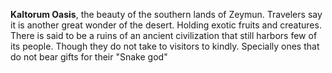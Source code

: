 **Kaltorum Oasis**, the beauty of the southern lands of Zeymun. Travelers say it is another great wonder of the desert. Holding exotic fruits and creatures. There is said to be a ruins of an ancient civilization that still harbors few of its people. Though they do not take to visitors to kindly. Specially ones that do not bear gifts for their "Snake god"